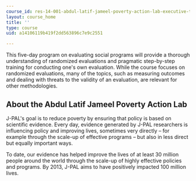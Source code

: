 ```yaml
---
course_id: res-14-001-abdul-latif-jameel-poverty-action-lab-executive-training-evaluating-social-programs-2009-spring-2009
layout: course_home
title: ''
type: course
uid: a14106119b419f2dd563896c7e9c2551

---
```

This five-day program on evaluating social programs will provide a thorough understanding of randomized evaluations and pragmatic step-by-step training for conducting one's own evaluation. While the course focuses on randomized evaluations, many of the topics, such as measuring outcomes and dealing with threats to the validity of an evaluation, are relevant for other methodologies.

About the Abdul Latif Jameel Poverty Action Lab
-----------------------------------------------

J-PAL's goal is to reduce poverty by ensuring that policy is based on scientific evidence. Every day, evidence generated by J-PAL researchers is influencing policy and improving lives, sometimes very directly – for example through the scale-up of effective programs – but also in less direct but equally important ways.

To date, our evidence has helped improve the lives of at least 30 million people around the world through the scale-up of highly effective policies and programs. By 2013, J-PAL aims to have positively impacted 100 million lives.
